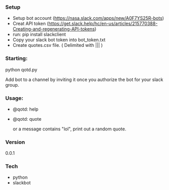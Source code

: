### Setup
* Setup bot account (https://nasa.slack.com/apps/new/A0F7YS25R-bots)
* Creat API token (https://get.slack.help/hc/en-us/articles/215770388-Creating-and-regenerating-API-tokens)
* run: pip install slackclient
* Copy your slack bot token into bot_token.txt
* Create quotes.csv file. ( Delimited with ||| )

### Starting:
 python qotd.py

Add bot to a channel by inviting it once you authorize the bot for your slack group.

### Usage:
  * @qotd: help
  * @qotd: quote
  
      or a message contains "lol", print out a random quote.

### Version
0.0.1

### Tech

* python
* slackbot
